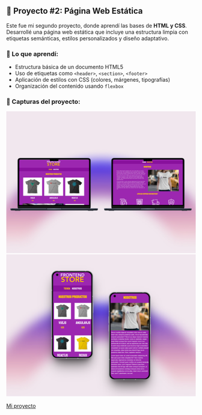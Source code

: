 ## 🚀 Proyecto #2: Página Web Estática

Este fue mi segundo proyecto, donde aprendí las bases de **HTML y CSS**. Desarrollé una página web estática que incluye una estructura limpia con etiquetas semánticas, estilos personalizados y diseño adaptativo.

### 🧠 Lo que aprendí:
- Estructura básica de un documento HTML5
- Uso de etiquetas como `<header>`, `<section>`, `<footer>`
- Aplicación de estilos con CSS (colores, márgenes, tipografías)
- Organización del contenido usando `flexbox`

### 📸 Capturas del proyecto:

![Inicio del sitio](873shots_so.png)
![Sección sobre mí](361shots_so.png)

[Mi proyecto](https://tienda-proyecto-2.netlify.app/)
